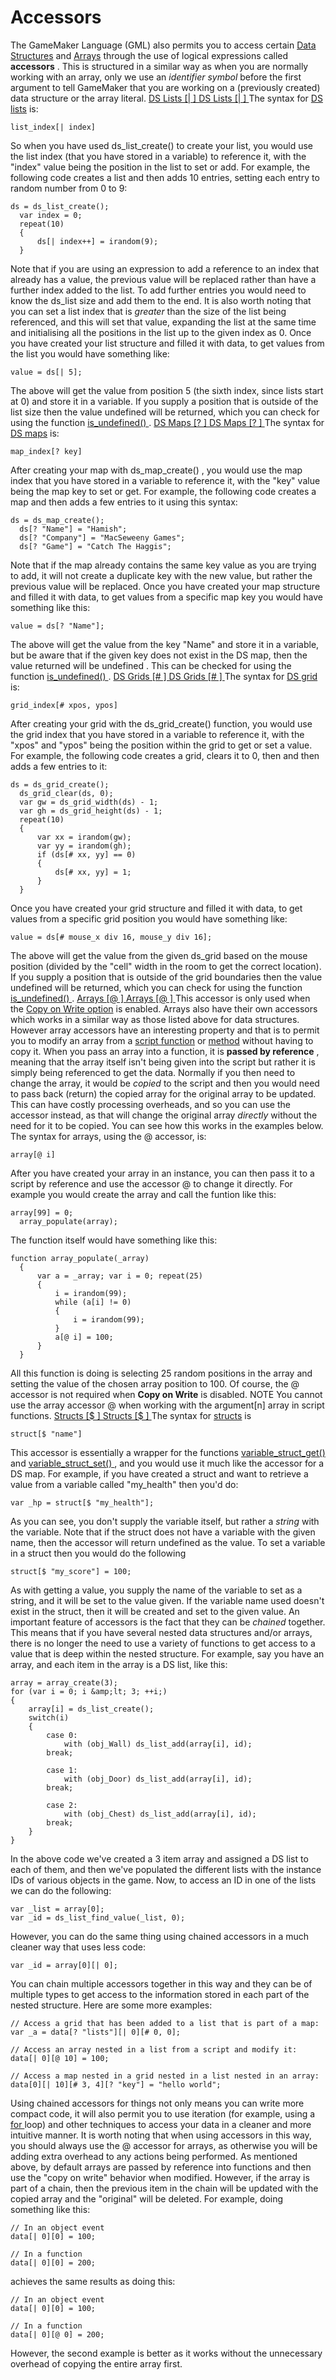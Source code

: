 # Accessors

The GameMaker Language (GML) also permits you to access certain [Data
Structures](../GML_Reference/Data_Structures/Data_Structures) and
[Arrays](Arrays) through the use of logical expressions called
**accessors** . This is structured in a similar way as when you are
normally working with an array, only we use an *identifier symbol*
before the first argument to tell GameMaker that you are working on a
(previously created) data structure or the array literal. [ DS Lists
\[\| \] DS Lists \[\| \] ](#) The syntax for [DS
lists](../GML_Reference/Data_Structures/DS_Lists/DS_Lists) is:

``` gml
list_index[| index]
```

So when you have used ds_list_create() to create your list, you would
use the list index (that you have stored in a variable) to reference it,
with the "index" value being the position in the list to set or add. For
example, the following code creates a list and then adds 10 entries,
setting each entry to random number from 0 to 9:

``` gml
ds = ds_list_create();
  var index = 0;
  repeat(10)
  {
      ds[| index++] = irandom(9);
  }
```

Note that if you are using an expression to add a reference to an index
that already has a value, the previous value will be replaced rather
than have a further index added to the list. To add further entries you
would need to know the ds_list size and add them to the end. It is also
worth noting that you can set a list index that is *greater* than the
size of the list being referenced, and this will set that value,
expanding the list at the same time and initialising all the positions
in the list up to the given index as 0. Once you have created your list
structure and filled it with data, to get values from the list you would
have something like:

``` gml
value = ds[| 5];
```

The above will get the value from position 5 (the sixth index, since
lists start at 0) and store it in a variable. If you supply a position
that is outside of the list size then the value undefined will be
returned, which you can check for using the function [ is_undefined()
](../GML_Reference/Variable_Functions/is_undefined) . [ DS Maps \[?
\] DS Maps \[? \] ](#) The syntax for [DS
maps](../GML_Reference/Data_Structures/DS_Maps/DS_Maps) is:

``` gml
map_index[? key]
```

After creating your map with ds_map_create() , you would use the map
index that you have stored in a variable to reference it, with the "key"
value being the map key to set or get. For example, the following code
creates a map and then adds a few entries to it using this syntax:

``` gml
ds = ds_map_create();
  ds[? "Name"] = "Hamish";
  ds[? "Company"] = "MacSeweeny Games";
  ds[? "Game"] = "Catch The Haggis";
```

Note that if the map already contains the same key value as you are
trying to add, it will not create a duplicate key with the new value,
but rather the previous value will be replaced. Once you have created
your map structure and filled it with data, to get values from a
specific map key you would have something like this:

``` gml
value = ds[? "Name"];
```

The above will get the value from the key "Name" and store it in a
variable, but be aware that if the given key does not exist in the DS
map, then the value returned will be undefined . This can be checked for
using the function [ is_undefined()
](../GML_Reference/Variable_Functions/is_undefined) . [ DS Grids \[#
\] DS Grids \[# \] ](#) The syntax for [DS
grid](../GML_Reference/Data_Structures/DS_Grids/DS_Grids) is:

``` gml
grid_index[# xpos, ypos]
```

After creating your grid with the ds_grid_create() function, you would
use the grid index that you have stored in a variable to reference it,
with the "xpos" and "ypos" being the position within the grid to get or
set a value. For example, the following code creates a grid, clears it
to 0, then and then adds a few entries to it:

``` gml
ds = ds_grid_create();
  ds_grid_clear(ds, 0);
  var gw = ds_grid_width(ds) - 1;
  var gh = ds_grid_height(ds) - 1;
  repeat(10)
  {
      var xx = irandom(gw);
      var yy = irandom(gh);
      if (ds[# xx, yy] == 0)
      {
          ds[# xx, yy] = 1;
      }
  }
```

Once you have created your grid structure and filled it with data, to
get values from a specific grid position you would have something like:

``` gml
value = ds[# mouse_x div 16, mouse_y div 16];
```

The above will get the value from the given ds_grid based on the mouse
position (divided by the "cell" width in the room to get the correct
location). If you supply a position that is outside of the grid
boundaries then the value undefined will be returned, which you can
check for using the function [ is_undefined()
](../GML_Reference/Variable_Functions/is_undefined) . [ Arrays \[@
\] Arrays \[@ \] ](#) This accessor is only used when the [Copy on Write
option](../../Settings/Game_Options) is enabled. Arrays also have
their own accessors which works in a similar way as those listed above
for data structures. However array accessors have an interesting
property and that is to permit you to modify an array from a [script
function](Script_Functions) or [method](Method_Variables)
without having to copy it. When you pass an array into a function, it is
**passed by reference** , meaning that the array itself isn't being
given into the script but rather it is simply being referenced to get
the data. Normally if you then need to change the array, it would be
*copied* to the script and then you would need to pass back (return) the
copied array for the original array to be updated. This can have costly
processing overheads, and so you can use the accessor instead, as that
will change the original array *directly* without the need for it to be
copied. You can see how this works in the examples below. The syntax for
arrays, using the @ accessor, is:

``` gml
array[@ i]
```

After you have created your array in an instance, you can then pass it
to a script by reference and use the accessor @ to change it directly.
For example you would create the array and call the funtion like this:

``` gml
array[99] = 0;
  array_populate(array);
```

The function itself would have something like this:

``` gml
function array_populate(_array)
  {
      var a = _array; var i = 0; repeat(25)
      {
          i = irandom(99);
          while (a[i] != 0)
          {
              i = irandom(99);
          }
          a[@ i] = 100;
      }
  }
```

All this function is doing is selecting 25 random positions in the array
and setting the value of the chosen array position to 100. Of course,
the @ accessor is not required when **Copy on Write** is disabled. NOTE
You cannot use the array accessor @ when working with the argument\[n\]
array in script functions. [ Structs \[$ \] Structs \[$ \] ](#) The
syntax for [structs](Structs) is

``` gml
struct[$ "name"]
```

This accessor is essentially a wrapper for the functions [
variable_struct_get()
](../GML_Reference/Variable_Functions/variable_struct_get) and [
variable_struct_set()
](../GML_Reference/Variable_Functions/variable_struct_set) , and you
would use it much like the accessor for a DS map. For example, if you
have created a struct and want to retrieve a value from a variable
called "my_health" then you'd do:

``` gml
var _hp = struct[$ "my_health"];
```

As you can see, you don't supply the variable itself, but rather a
*string* with the variable. Note that if the struct does not have a
variable with the given name, then the accessor will return undefined as
the value. To set a variable in a struct then you would do the following

``` gml
struct[$ "my_score"] = 100;
```

As with getting a value, you supply the name of the variable to set as a
string, and it will be set to the value given. If the variable name used
doesn't exist in the struct, then it will be created and set to the
given value. An important feature of accessors is the fact that they can
be *chained* together. This means that if you have several nested data
structures and/or arrays, there is no longer the need to use a variety
of functions to get access to a value that is deep within the nested
structure. For example, say you have an array, and each item in the
array is a DS list, like this:

``` gml
array = array_create(3);
for (var i = 0; i &amp;lt; 3; ++i;)
{
    array[i] = ds_list_create();
    switch(i)
    {
        case 0:
            with (obj_Wall) ds_list_add(array[i], id);
        break;

        case 1:
            with (obj_Door) ds_list_add(array[i], id);
        break;

        case 2:
            with (obj_Chest) ds_list_add(array[i], id);
        break;
    }
}
```

In the above code we've created a 3 item array and assigned a DS list to
each of them, and then we've populated the different lists with the
instance IDs of various objects in the game. Now, to access an ID in one
of the lists we can do the following:

``` gml
var _list = array[0];
var _id = ds_list_find_value(_list, 0);
```

However, you can do the same thing using chained accessors in a much
cleaner way that uses less code:

``` gml
var _id = array[0][| 0];
```

You can chain multiple accessors together in this way and they can be of
multiple types to get access to the information stored in each part of
the nested structure. Here are some more examples:

``` gml
// Access a grid that has been added to a list that is part of a map:
var _a = data[? "lists"][| 0][# 0, 0];

// Access an array nested in a list from a script and modify it:
data[| 0][@ 10] = 100;

// Access a map nested in a grid nested in a list nested in an array:
data[0][| 10][# 3, 4][? "key"] = "hello world";
```

Using chained accessors for things not only means you can write more
compact code, it will also permit you to use iteration (for example,
using a [ for ](Language_Features/for) loop) and other techniques to
access your data in a cleaner and more intuitive manner. It is worth
noting that when using accessors in this way, you should always use the
@ accessor for arrays, as otherwise you will be adding extra overhead to
any actions being performed. As mentioned above, by default arrays are
passed by reference into functions and then use the "copy on write"
behavior when modified. However, if the array is part of a chain, then
the previous item in the chain will be updated with the copied array and
the "original" will be deleted. For example, doing something like this:

``` gml
// In an object event
data[| 0][0] = 100;

// In a function
data[| 0][0] = 200;
```

achieves the same results as doing this:

``` gml
// In an object event
data[| 0][0] = 100;

// In a function
data[| 0][@ 0] = 200;
```

However, the second example is better as it works without the
unnecessary overhead of copying the entire array first.
